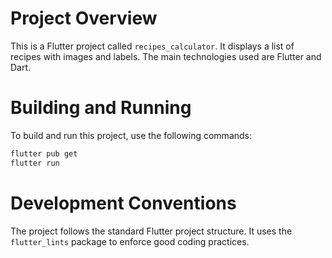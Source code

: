 # Project Overview

This is a Flutter project called `recipes_calculator`. It displays a list of recipes with images and labels. The main technologies used are Flutter and Dart.

# Building and Running

To build and run this project, use the following commands:

```bash
flutter pub get
flutter run
```

# Development Conventions

The project follows the standard Flutter project structure. It uses the `flutter_lints` package to enforce good coding practices.
